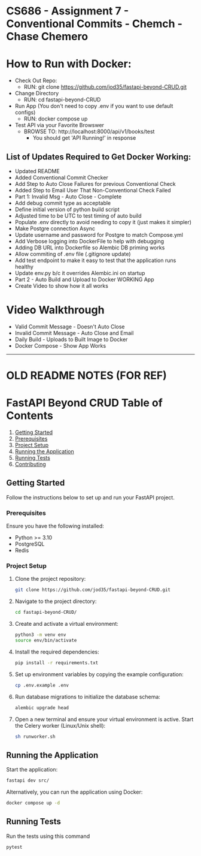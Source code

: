 # CS686 - Assignment 7 - Conventional Commits - Chemch - Chase Chemero

# How to Run with Docker:
- Check Out Repo:
  - RUN: git clone https://github.com/jod35/fastapi-beyond-CRUD.git
- Change Directory
  - RUN: cd fastapi-beyond-CRUD
- Run App (You don't need to copy .env if you want to use default configs)
  - RUN: docker compose up
- Test API via your Favorite Browswer
  - BROWSE TO: http://localhost:8000/api/v1/books/test
    - You should get 'API Running!' in response


## List of Updates Required to Get Docker Working:
- Updated README
- Added Conventional Commit Checker 
- Add Step to Auto Close Failures for previous Conventional Check 
- Added Step to Email User That Non-Conventional Check Failed
- Part 1: Invalid Msg - Auto Close - Complete
- Add debug commit type as acceptable 
- Define initial version of python build script
- Adjusted time to be UTC to test timing of auto build 
- Populate .env directly to avoid needing to copy it (just makes it simpler)
- Make Postgre connection Async
- Update username and password for Postgre to match Compose.yml
- Add Verbose logging into DockerFile to help with debugging
- Adding DB URL into Dockerfile so Alembic DB priming works
- Allow commiting of .env file (.gitignore update)
- Add test endpoint to make it easy to test that the application runs healthy
- Update env.py b/c it overrides Alembic.ini on startup
- Part 2 - Auto Build and Upload to Docker WORKING App
- Create Video to show how it all works

# Video Walkthrough
- Valid Commit Message - Doesn't Auto Close
- Invalid Commit Message - Auto Close and Email
- Daily Build - Uploads to Built Image to Docker
- Docker Compose - Show App Works

---
# OLD README NOTES (FOR REF)
# FastAPI Beyond CRUD Table of Contents

1. [Getting Started](#getting-started)
2. [Prerequisites](#prerequisites)
3. [Project Setup](#project-setup)
4. [Running the Application](#running-the-application)
5. [Running Tests](#running-tests)
6. [Contributing](#contributing)

## Getting Started
Follow the instructions below to set up and run your FastAPI project.

### Prerequisites
Ensure you have the following installed:

- Python >= 3.10
- PostgreSQL
- Redis

### Project Setup
1. Clone the project repository:
    ```bash
    git clone https://github.com/jod35/fastapi-beyond-CRUD.git
    ```
   
2. Navigate to the project directory:
    ```bash
    cd fastapi-beyond-CRUD/
    ```

3. Create and activate a virtual environment:
    ```bash
    python3 -m venv env
    source env/bin/activate
    ```

4. Install the required dependencies:
    ```bash
    pip install -r requirements.txt
    ```

5. Set up environment variables by copying the example configuration:
    ```bash
    cp .env.example .env
    ```

6. Run database migrations to initialize the database schema:
    ```bash
    alembic upgrade head
    ```

7. Open a new terminal and ensure your virtual environment is active. Start the Celery worker (Linux/Unix shell):
    ```bash
    sh runworker.sh
    ```

## Running the Application
Start the application:

```bash
fastapi dev src/
```
Alternatively, you can run the application using Docker:
```bash
docker compose up -d
```
## Running Tests
Run the tests using this command
```bash
pytest
```
